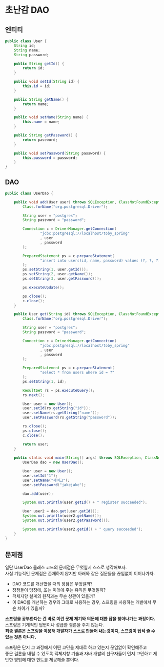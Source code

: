 # 초난감 DAO
## 엔티티 
```java
public class User {
    String id;
    String name;
    String password;

    public String getId() {
        return id;
    }

    public void setId(String id) {
        this.id = id;
    }

    public String getName() {
        return name;
    }

    public void setName(String name) {
        this.name = name;
    }

    public String getPassword() {
        return password;
    }

    public void setPassword(String password) {
        this.password = password;
    }
}
```
## DAO 
```java
public class UserDao {

    public void add(User user) throws SQLException, ClassNotFoundException {
        Class.forName("org.postgresql.Driver");

        String user = "postgres";
        String password = "password";

        Connection c = DriverManager.getConnection(
                "jdbc:postgresql://localhost/toby_spring"
                , user
                , password
        );

        PreparedStatement ps = c.prepareStatement(
                "insert into users(id, name, password) values (?, ?, ?)"
        );
        ps.setString(1, user.getId());
        ps.setString(2, user.getName());
        ps.setString(3, user.getPassword());

        ps.executeUpdate();

        ps.close();
        c.close();
    }

    public User get(String id) throws SQLException, ClassNotFoundException {
        Class.forName("org.postgresql.Driver");

        String user = "postgres";
        String password = "password";

        Connection c = DriverManager.getConnection(
                "jdbc:postgresql://localhost/toby_spring"
                , user
                , password
        );

        PreparedStatement ps = c.prepareStatement(
                "select * from users where id = ?"
        );
        ps.setString(1, id);

        ResultSet rs = ps.executeQuery();
        rs.next();

        User user = new User();
        user.setId(rs.getString("id"));
        user.setName(rs.getString("name"));
        user.setPassword(rs.getString("password"));

        rs.close();
        ps.close();
        c.close();

        return user;
    }    
    
    public static void main(String[] args) throws SQLException, ClassNotFoundException {
        UserDao dao = new UserDao();

        User user = new User();
        user.setId("1");
        user.setName("제이크");
        user.setPassword("jakejake");

        dao.add(user);

        System.out.println(user.getId() + " register succeeded");

        User user2 = dao.get(user.getId());
        System.out.println(user2.getName());
        System.out.println(user2.getPassword());

        System.out.println(user2.getId() + " query succeeded");
    }
}
```

## 문제점 

일단 UserDao 클래스 코드의 문제점은 무엇일지 스스로 생각해보자.   
사실 기능적인 문제점은 존재하지 않지만 아래와 같은 질문들을 끊임없이 이어나가자.  
 
* DAO 코드를 개선했을 때의 장점은 무엇일까?      
* 장점들이 당장에, 또는 미래에 주는 유익은 무엇일까?    
* 객체지향 설계의 원칙과는 무슨 상관이 있을까?    
* 이 DAO를 개선하는 경우와 그대로 사용하는 경우, 스프링을 사용하는 개발에서 무슨 차이가 있을까?   
  
**스프링을 공부한다는 건 바로 이런 문제 제기와 의문에 대한 답을 찾아나가는 과정이다.**    
스프링은 기계적인 답변이나 성급한 결론을 주지 않는다.    
**최종 결론은 스프링을 이용해 개발자가 스스로 만들어 내는것이지, 스프링이 덥석 줄 수 있는 것은 아니다.**    
 
스프링은 단지 그 과정에서 어떤 고민을 제대로 하고 있는지 끊임없이 확인해주고    
좋은 결론을 내릴 수 있도록 객체지향 기술과 자바 개발의 선구자들이 먼저 고민하고 제안한 방법에 대한 힌트를 제공해줄 뿐이다.  
